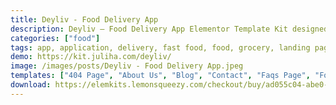 ```yaml
---
title: Deyliv - Food Delivery App
description: Deyliv – Food Delivery App Elementor Template Kit designed for food delivery of any kind including burger delivery, pizza delivery and ordering and delivery of various desserts and sweets like donuts.. Deyliv has a simple, modern and clean design with a 100% responsive layout, and very easy to customize because using Elementor so you don’t need a single line of coding!
categories: ["food"]
tags: app, application, delivery, fast food, food, grocery, landing page, mobile app, restaurant, software, startup, tech, technology
demo: https://kit.juliha.com/deyliv/
image: /images/posts/Deyliv - Food Delivery App.jpeg
templates: ["404 Page", "About Us", "Blog", "Contact", "Faqs Page", "Footer", "Gallery", "Global", "Header", "Home", "Join Us", "Our Team", "Service", "Single Post", "Testimonials"]
download: https://elemkits.lemonsqueezy.com/checkout/buy/ad055c04-abe0-410f-b30a-f17f8fe45286
---
```

